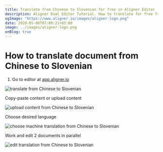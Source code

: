 ```yaml
---
title: Translate from Chinese to Slovenian for free in Aligner Editor
description: Aligner Dual Editor Tutorial. How to translate for free from Chinese to Slovenian. Aligner is multilingual document management platform. 
ogImage: "https://www.aligner.io/images/aligner-logo.png"
date: 2020-05-06T07:09:21+03:00
image: ../images/aligner-logo.png
onBlog: true
---
```


# How to translate document from Chinese to Slovenian

1. Go to editor at [app.aligner.io](https://app.aligner.io "Aligner App web page")

![translate from Chinese to Slovenian](../aligner-blank-editor.png "translate from Chinese to Slovenian")

Copy-paste content or upload content

![upload content from Chinese to Slovenian](../aligner-uploaded-document.png "upload content from Chinese to Slovenian")

Choose desired language

![choose machine translation from Chinese to Slovenian](../aligner-language-dropdown.png "choose machine translation from Chinese to Slovenian")

Work and edit 2 documents in parallel

![edit translation from Chinese to Slovenian](../aligner-double-sitded-editor.png "edit translation from Chinese to Slovenian")

